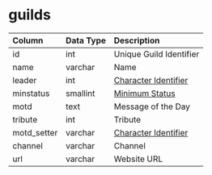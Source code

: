 # guilds

| Column | Data Type | Description |
| :--- | :--- | :--- |
| id | int | Unique Guild Identifier |
| name | varchar | Name |
| leader | int | [Character Identifier](../../../schema/categories/guilds/character_data.md) |
| minstatus | smallint | [Minimum Status](../../../../categories/player/status-levels) |
| motd | text | Message of the Day |
| tribute | int | Tribute |
| motd\_setter | varchar | [Character Identifier](../../../schema/categories/guilds/character_data.md) |
| channel | varchar | Channel |
| url | varchar | Website URL |

